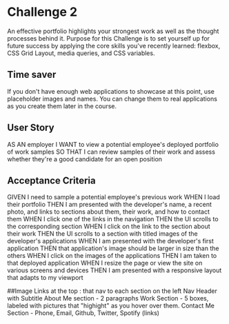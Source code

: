 # Challenge 2

An effective portfolio highlights your strongest work as well as the thought processes behind it.  Purpose for this Challenge is to set yourself up for future success by applying the core skills you've recently learned: flexbox, CSS Grid Layout, media queries, and CSS variables. 

## Time saver 
If you don't have enough web applications to showcase at this point, use placeholder images and names. You can change them to real applications as you create them later in the course.

## User Story
AS AN employer
I WANT to view a potential employee's deployed portfolio of work samples
SO THAT I can review samples of their work and assess whether they're a good candidate for an open position

## Acceptance Criteria
GIVEN I need to sample a potential employee's previous work
WHEN I load their portfolio
THEN I am presented with the developer's name, a recent photo, and links to sections about them, their work, and how to contact them
WHEN I click one of the links in the navigation
THEN the UI scrolls to the corresponding section
WHEN I click on the link to the section about their work
THEN the UI scrolls to a section with titled images of the developer's applications
WHEN I am presented with the developer's first application
THEN that application's image should be larger in size than the others
WHEN I click on the images of the applications
THEN I am taken to that deployed application
WHEN I resize the page or view the site on various screens and devices
THEN I am presented with a responsive layout that adapts to my viewport

##Image
Links at the top : that nav to each section on the left Nav
Header with Subtitle
About Me section - 2 paragraphs
Work Section - 5 boxes, labeled with pictures that "highight" as you hover over them.
Contact Me Section - Phone, Email, Github, Twitter, Spotify (links)



